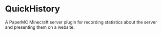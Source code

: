 # QuickHistory
A PaperMC Minecraft server plugin for recording statistics about the server and presenting them on a website.

